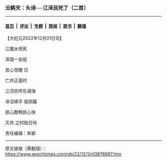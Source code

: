 ### 云鹤天：头诗──江泽民死了（二首）

---

#### [首页](../../../..?n13876697) &nbsp;|&nbsp; [评论](../../../../../epoch-comment?n13876697) &nbsp;|&nbsp; [专题](../../../../../epoch-special?n13876697) &nbsp;|&nbsp; [禁闻](../../../../../epoch-news?n13876697) &nbsp;|&nbsp; [禁书](../../../../../books?n13876697) &nbsp;|&nbsp; [翻墙](https://github.com/gfw-breaker/nogfw/blob/master/README.md?n13876697)


<div class="post_content" id="artbody" itemprop="articleBody">
 <!-- article content begin -->
 <p>
  【大纪元2022年12月01日讯】
 </p>
 <p>
  江魔水怪死
 </p>
 <p>
  泽国一张纸
 </p>
 <p>
  <ok href="https://www.epochtimes.com/gb/tag/%E6%B0%91%E5%BF%83%E8%A7%89%E9%86%92.html">
   民心觉醒
  </ok>
  日
 </p>
 <p>
  亡共正逢时
 </p>
 <p>
 </p>
 <p>
  江河欢呼乐湖海
 </p>
 <p>
  泽沼填平
  <ok href="https://www.epochtimes.com/gb/tag/%E9%A9%B1%E9%98%B4%E9%9C%BE.html">
   驱阴霾
  </ok>
 </p>
 <p>
  民心酣畅民心快
 </p>
 <p>
  <ok href="https://www.epochtimes.com/gb/tag/%E7%81%AD%E5%85%B1.html">
   灭共
  </ok>
  之时指日待
 </p>
 <p>
  责任编辑：朱颖
 </p>
 <!-- article content end -->
 <div id="below_article_ad">
 </div>
</div>


---

原文链接（需翻墙）：https://www.epochtimes.com/gb/22/12/1/n13876697.htm